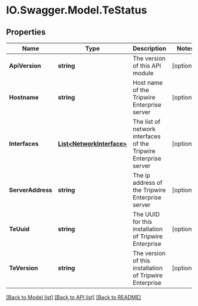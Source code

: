 # IO.Swagger.Model.TeStatus
## Properties

Name | Type | Description | Notes
------------ | ------------- | ------------- | -------------
**ApiVersion** | **string** | The version of this API module | [optional] 
**Hostname** | **string** | Host name of the Tripwire Enterprise server | [optional] 
**Interfaces** | [**List&lt;NetworkInterface&gt;**](NetworkInterface.md) | The list of network interfaces of the Tripwire Enterprise server | [optional] 
**ServerAddress** | **string** | The ip address of the Tripwire Enterprise server | [optional] 
**TeUuid** | **string** | The UUID for this installation of Tripwire Enterprise | [optional] 
**TeVersion** | **string** | The version of this installation of Tripwire Enterprise | [optional] 

[[Back to Model list]](../README.md#documentation-for-models) [[Back to API list]](../README.md#documentation-for-api-endpoints) [[Back to README]](../README.md)


